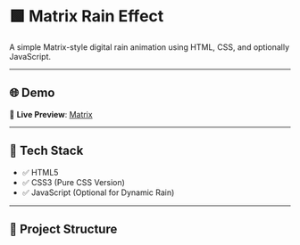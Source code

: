 # 🟩 Matrix Rain Effect

A simple Matrix-style digital rain animation using HTML, CSS, and optionally JavaScript.

---

## 🌐 Demo

🔗 **Live Preview**: [Matrix](https://thisiskarthisk.github.io/matrix/)

---

## 🧰 Tech Stack

- ✅ HTML5  
- ✅ CSS3 (Pure CSS Version)  
- ✅ JavaScript (Optional for Dynamic Rain)

---

## 📂 Project Structure

